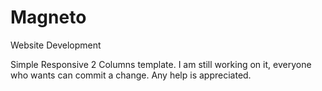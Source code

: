 Magneto
=======

Website Development

Simple Responsive 2 Columns template.
I am still working on it, everyone who wants can commit a change. Any help is appreciated.
